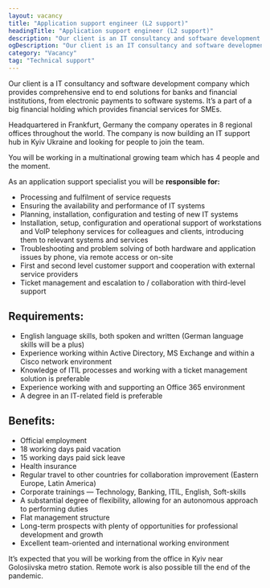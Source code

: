 ```yaml
---
layout: vacancy
title: "Application support engineer (L2 support)"
headingTitle: "Application support engineer (L2 support)"
description: "Our client is an IT consultancy and software development company which provides comprehensive end to end solutions for banks and financial institutions, from electronic payments to software systems."
ogDescription: "Our client is an IT consultancy and software development company which provides comprehensive end to end solutions for banks and financial institutions, from electronic payments to software systems."
category: "Vacancy"
tag: "Technical support"
---
```


Our client is a IT consultancy and software development company which provides comprehensive end to end solutions for banks and financial institutions, from electronic payments to software systems. It’s a part of a big financial holding which provides financial services for SMEs.

Headquartered in Frankfurt, Germany the company operates in 8 regional offices throughout the world. The company is now building an IT support hub in Kyiv Ukraine and looking for people to join the team.

You will be working in a multinational growing team which has 4 people and the moment.

As an application support specialist you will be **responsible for:**

- Processing and fulfilment of service requests
- Ensuring the availability and performance of IT systems
- Planning, installation, configuration and testing of new IT systems
- Installation, setup, configuration and operational support of workstations and VoIP telephony services for colleagues and clients, introducing them to relevant systems and services
- Troubleshooting and problem solving of both hardware and application issues by phone, via remote access or on-site
- First and second level customer support and cooperation with external service providers
- Ticket management and escalation to / collaboration with third-level support

## Requirements:

- English language skills, both spoken and written (German language skills will be a plus)
- Experience working within Active Directory, MS Exchange and within a Cisco network environment
- Knowledge of ITIL processes and working with a ticket management solution is preferable
- Experience working with and supporting an Office 365 environment
- A degree in an IT-related field is preferable

## Benefits:

- Official employment
- 18 working days paid vacation
- 15 working days paid sick leave
- Health insurance
- Regular travel to other countries for collaboration improvement (Eastern Europe, Latin America)
- Corporate trainings — Technology, Banking, ITIL, English, Soft-skills
- A substantial degree of flexibility, allowing for an autonomous approach to performing duties
- Flat management structure
- Long-term prospects with plenty of opportunities for professional development and growth
- Excellent team-oriented and international working environment

It’s expected that you will be working from the office in Kyiv near Golosiivska metro station. Remote work is also possible till the end of the pandemic.
